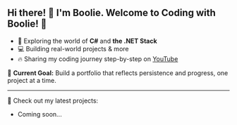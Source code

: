 ## Hi there! 👋 I'm Boolie. Welcome to Coding with Boolie! 👋

- 🚀 Exploring the world of **C#** and **the .NET Stack**
- 💻 Building real-world projects & more
- 🔥 Sharing my coding journey step-by-step on [YouTube](https://www.youtube.com/@CodingWithBoolie)

🌱 **Current Goal:** Build a portfolio that reflects persistence and progress, one project at a time.

----------------------------------------------

🚀 Check out my latest projects:
- Coming soon...
